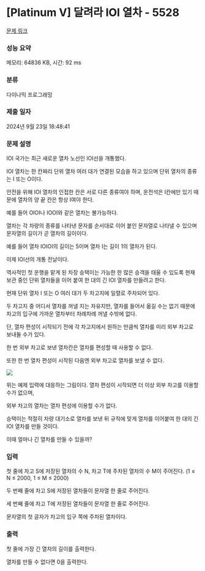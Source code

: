 # [Platinum V] 달려라 IOI 열차 - 5528 

[문제 링크](https://www.acmicpc.net/problem/5528) 

### 성능 요약

메모리: 64836 KB, 시간: 92 ms

### 분류

다이나믹 프로그래밍

### 제출 일자

2024년 9월 23일 18:48:41

### 문제 설명

<p>IOI 국가는 최근 새로운 열차 노선인 IOI선을 개통했다.</p>

<p>IOI 열차는 한 칸짜리 단위 열차 여러 대가 연결된 모습을 하고 있으며 단위 열차의 종류는 I 또는 O이다.</p>

<p>안전을 위해 IOI 열차의 인접한 칸은 서로 다른 종류여야 하며, 운전석은 I칸에만 있기 때문에 열차의 양 끝 칸은 항상 I여야 한다.</p>

<p>예를 들어 OIOI나 IOOI와 같은 열차는 불가능하다.</p>

<p>열차는 각 차량의 종류를 나타낸 문자를 순서대로 이어 붙인 문자열로 나타낼 수 있으며 문자열의 길이가 곧 열차의 길이이다.</p>

<p>예를 들어 열차 IOIOI의 길이는 5이며 열차 I는 길이 1의 열차가 된다.</p>

<p>이제 IOI선의 개통 전날이다.</p>

<p>역사적인 첫 운행을 맡게 된 차장 승택이는 가능한 한 많은 승객을 태울 수 있도록 현재 보관 중인 단위 열차들을 이어 붙여 한 대의 긴 IOI 열차를 만들려고 한다.</p>

<p>현재 단위 열차 I 또는 O 여러 대가 두 차고지에 일렬로 주차되어 있다.</p>

<p>두 차고지 중 어디서 열차를 꺼낼 지는 자유지만, 열차를 들어서 옮길 수는 없기 때문에 차고의 입구에 가까운 열차부터 차례차례 꺼낼 수밖에 없다.</p>

<p>단, 열차 편성이 시작되기 전에 각 차고지에서 원하는 만큼씩 열차를 미리 외부 차고로 보내둘 수가 있다.</p>

<p>한 번 외부 차고로 보낸 열차칸은 열차를 편성할 때 사용할 수 없다.</p>

<p>또한 한 번 열차 편성이 시작된 다음엔 외부 차고로 열차를 보낼 수 없다.</p>

<p><img src="https://www.acmicpc.net/userupload/portableangel/201503/fa214681ab0667ce9886dc4007d09f80.png"></p>

<p>위는 예제 입력에 대응하는 그림이다. 열차 편성이 시작되면 더 이상 외부 차고를 이용할 수가 없으며,</p>

<p>외부 차고의 열차는 열차 편성에 이용할 수가 없다.</p>

<p>승택이는 적절히 차량 대기소로 열차를 보낸 뒤 규칙에 맞게 열차를 이어붙여 한 대의 긴 IOI 열차를 만들 것이다.</p>

<p>이때 얼마나 긴 열차를 만들 수 있을까?</p>

### 입력 

 <p>첫 줄에 차고 S에 저장된 열차의 수 N, 차고 T에 주차된 열차의 수 M이 주어진다. (1 ≤ N ≤ 2000, 1 ≤ M ≤ 2000)</p>

<p>두 번째 줄에 차고 S에 저장된 열차들이 문자열 한 줄로 주어진다.</p>

<p>세 번째 줄에 차고 T에 저장된 열차들이 문자열 한 줄로 주어진다.</p>

<p>문자열의 첫 글자가 차고의 입구 쪽에 주차된 열차이다.</p>

### 출력 

 <p>첫 줄에 가장 긴 열차의 길이를 출력한다.</p>

<p>열차를 만들 수 없다면 0을 출력한다.</p>

